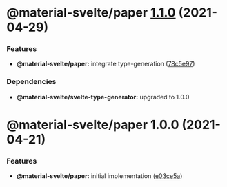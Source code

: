 # @material-svelte/paper [1.1.0](https://github.com/material-svelte/material-svelte/compare/@material-svelte/paper@1.0.0...@material-svelte/paper@1.1.0) (2021-04-29)


### Features

* **@material-svelte/paper:** integrate type-generation ([78c5e97](https://github.com/material-svelte/material-svelte/commit/78c5e977d11be9c84155c2acd97156c7c4cf60ec))





### Dependencies

* **@material-svelte/svelte-type-generator:** upgraded to 1.0.0

# @material-svelte/paper 1.0.0 (2021-04-21)


### Features

* **@material-svelte/paper:** initial implementation ([e03ce5a](https://github.com/material-svelte/material-svelte/commit/e03ce5a2cb7ed6c947123db1e9bab8beb0b9cc07))
